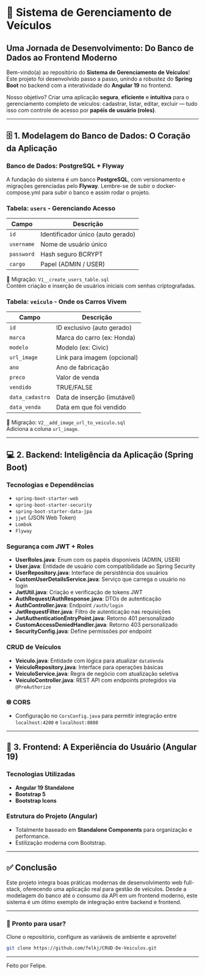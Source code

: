 # 🚗 Sistema de Gerenciamento de Veículos

## Uma Jornada de Desenvolvimento: Do Banco de Dados ao Frontend Moderno

Bem-vindo(a) ao repositório do **Sistema de Gerenciamento de Veículos**!  
Este projeto foi desenvolvido passo a passo, unindo a robustez do **Spring Boot** no backend com a interatividade do **Angular 19** no frontend.

Nosso objetivo? Criar uma aplicação **segura**, **eficiente** e **intuitiva** para o gerenciamento completo de veículos: cadastrar, listar, editar, excluir — tudo isso com controle de acesso por **papéis de usuário (roles)**.

---

## 🗄️ 1. Modelagem do Banco de Dados: O Coração da Aplicação

### Banco de Dados: PostgreSQL + Flyway
A fundação do sistema é um banco **PostgreSQL**, com versionamento e migrações gerenciadas pelo **Flyway**.
Lembre-se de subir o docker-compose.yml para subir o banco e assim rodar o projeto.

### Tabela: `users` - Gerenciando Acesso
| Campo      | Descrição |
|------------|-----------|
| `id`       | Identificador único (auto gerado) |
| `username` | Nome de usuário único |
| `password` | Hash seguro BCRYPT |
| `cargo`    | Papel (ADMIN / USER) |

📁 Migração: `V1__create_users_table.sql`  
Contém criação e inserção de usuários iniciais com senhas criptografadas.

### Tabela: `veiculo` - Onde os Carros Vivem
| Campo          | Descrição |
|----------------|-----------|
| `id`           | ID exclusivo (auto gerado) |
| `marca`        | Marca do carro (ex: Honda) |
| `modelo`       | Modelo (ex: Civic) |
| `url_image`    | Link para imagem (opcional) |
| `ano`          | Ano de fabricação |
| `preco`        | Valor de venda |
| `vendido`      | TRUE/FALSE |
| `data_cadastro`| Data de inserção (imutável) |
| `data_venda`   | Data em que foi vendido |

📁 Migração: `V2__add_image_url_to_veiculo.sql`  
Adiciona a coluna `url_image`.

---

## 💻 2. Backend: Inteligência da Aplicação (Spring Boot)

### Tecnologias e Dependências
- `spring-boot-starter-web`
- `spring-boot-starter-security`
- `spring-boot-starter-data-jpa`
- `jjwt` (JSON Web Token)
- `Lombok`
- `Flyway`

### Segurança com JWT + Roles
- **UserRoles.java**: Enum com os papéis disponíveis (ADMIN, USER)
- **User.java**: Entidade de usuário com compatibilidade ao Spring Security
- **UserRepository.java**: Interface de persistência dos usuários
- **CustomUserDetailsService.java**: Serviço que carrega o usuário no login
- **JwtUtil.java**: Criação e verificação de tokens JWT
- **AuthRequest/AuthResponse.java**: DTOs de autenticação
- **AuthController.java**: Endpoint `/auth/login`
- **JwtRequestFilter.java**: Filtro de autenticação nas requisições
- **JwtAuthenticationEntryPoint.java**: Retorno 401 personalizado
- **CustomAccessDeniedHandler.java**: Retorno 403 personalizado
- **SecurityConfig.java**: Define permissões por endpoint

### CRUD de Veículos
- **Veiculo.java**: Entidade com lógica para atualizar `dataVenda`
- **VeiculoRepository.java**: Interface para operações básicas
- **VeiculoService.java**: Regra de negócio com atualização seletiva
- **VeiculoController.java**: REST API com endpoints protegidos via `@PreAuthorize`

### 🌐 CORS
- Configuração no `CorsConfig.java` para permitir integração entre `localhost:4200` e `localhost:8080`

---

## 🎨 3. Frontend: A Experiência do Usuário (Angular 19)

### Tecnologias Utilizadas
- **Angular 19 Standalone**
- **Bootstrap 5**
- **Bootstrap Icons**

### Estrutura do Projeto (Angular)
- Totalmente baseado em **Standalone Components** para organização e performance.
- Estilização moderna com Bootstrap.

---

## ✅ Conclusão

Este projeto integra boas práticas modernas de desenvolvimento web full-stack, oferecendo uma aplicação real para gestão de veículos. Desde a modelagem do banco até o consumo da API em um frontend moderno, este sistema é um ótimo exemplo de integração entre backend e frontend.

---

### 🚀 Pronto para usar?
Clone o repositório, configure as variáveis de ambiente e aproveite!

```bash
git clone https://github.com/felkj/CRUD-De-Veiculos.git
```

---

Feito por Felipe.
